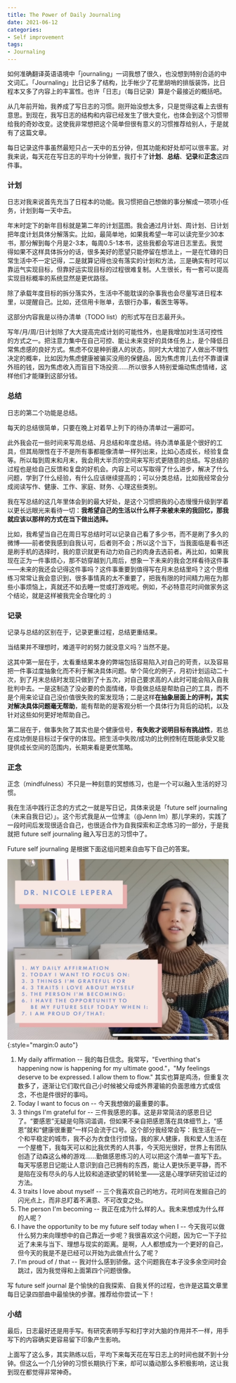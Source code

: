 ```yaml
---
title: The Power of Daily Journaling
date: 2021-06-12
categories: 
- Self improvement
tags: 
- Journaling
---
```




如何准确翻译英语语境中「journaling」一词我想了很久，也没想到特别合适的中文词汇。「Journaling」比日记多了结构，比手帐少了花里胡哨的排版装饰，比日程本又多了内容上的丰富性。也许「日志」（每日记录）算是个最接近的概括吧。

从几年前开始，我养成了写日志的习惯。刚开始没想太多，只是觉得这看上去很有意思。到现在，我写日志的结构和内容已经发生了很大变化，也体会到这个习惯带给我的奇妙改变。这使我非常想把这个简单但很有意义的习惯推荐给别人，于是就有了这篇文章。



每日记录这件事虽然最短只占一天中的五分钟，但其功能和好处却可以很丰富。对我来说，每天花在写日志的平均十分钟里，我打卡了**计划**、**总结**、**记录**和**正念**这四件事。



### 计划

日志对我来说首先充当了日程本的功能。我习惯把自己想做的事分解成一项项小任务，计划到每一天中去。

年末时定下的新年目标就是第二年的计划蓝图。我会通过月计划、周计划、日计划把年度计划具体分解落实。比如，最简单地，如果我希望一年可以读完至少30本书，那分解到每个月是2-3本，每周0.5-1本书，这些我都会写进日志里去。我觉得如果不这样具体拆分的话，很多美好的愿望只能停留在想法上，一是在忙碌的日常生活中不一定记得，二是就算记得也没有落实的计划和方法，三是确实有时可以靠运气实现目标，但靠好运实现目标的过程很难复制。人生很长，有一套可以提高实现目标概率的系统显然是更优路径。

除了承载年度目标的拆分落实外，生活中不能耽误的杂事我也会尽量写进日程本里，以提醒自己。比如，还信用卡账单，去银行办事，看医生等等。

这部分内容我是以待办清单（TODO list）的形式写在日志最开头。

写年/月/周/日计划除了大大提高完成计划的可能性外，也是我增加对生活可控性的方式之一。把注意力集中在自己可控、能让未来变好的具体任务上，是个降低日常焦虑感的良好方式。焦虑不仅是种折磨人的状态，同时大大增加了人做出不理性决定的概率，比如因为焦虑健康被骗买没用的保健品，因为焦虑育儿去付不靠谱课外班的钱，因为焦虑收入而盲目下场投资……所以很多人特别爱煽动焦虑情绪，这样他们才能赚到这部分钱。



### 总结

日志的第二个功能是总结。

每天的总结很简单，只要在晚上对着早上列下的待办清单过一遍即可。

此外我会花一些时间来写周总结、月总结和年度总结。待办清单虽是个很好的工具，但其局限性在于不是所有事都能像清单一样列出来，比如心态成长，经验复盘等。所以每到周末和月末，我会用大半页的空间来写形式更随意的总结。写总结的过程也是给自己反馈和复盘的好机会。内容上可以写取得了什么进步，解决了什么问题，学到了什么经验，有什么应该继续提高的；可以分类总结，比如我经常会分成阅读写作、健康、工作、家庭、财务、心理这些类别。

我在写总结的这几年里体会到的最大好处，是这个习惯把我的心态慢慢升级到学着以更长远眼光来看待一切：**我希望自己的生活以什么样子来被未来的我回忆，那我就应该以那样的方式在当下做出选择。**

比如，我希望当自己在周日写总结时可以记录自己看了多少书，而不是刷了多久的微博——前者使我感到自我认可，后者则不会；所以这个当下，当我面临是看书还是刷手机的选择时，我的意识就更有动力劝自己的肉身去选前者。再比如，如果我现在正为一件事烦心，那不妨穿越到几周后，想象一下未来的我会怎样看待这件事——未来的我还会记得这件事吗？这件事重要到值得写在月末总结里吗？这个思维练习常常让我会意识到，很多事情真的太不重要了，把我有限的时间精力用在为那些小事烦恼上，真就还不如去睡一觉或打游戏呢。例如，不必特意花时间做家务这个结论，就是这样被我完全合理化的 :)



### 记录

记录与总结的区别在于，记录更重过程，总结更重结果。

当结果并不理想时，难道平时的努力就没意义吗？当然不是。

这其中第一层在于，太看重结果本身的弊端包括容易陷入对自己的苛责，以及容易把一件事过度抽象化而不利于解决具体问题。举个简化的例子，月初计划运动二十次，到了月末总结时发现只做到了十五次，对自己要求高的人此时可能会陷入自我批判中去。一是这制造了没必要的负面情绪，毕竟做总结是帮助自己的工具，而不是个用来论证自己没价值很失败的案发现场；二是这样**在抽象层面上的评判，其实对解决具体问题毫无帮助**，能有帮助的是客观分析一个具体行为背后的动机，以及针对这些如何更好地帮助自己。

第二层在于，做事失败了其实也是个健康信号，**有失败才说明目标有挑战性**，若总在成功倒是目标过于保守的体现。把生活中失败/成功的比例控制在既能承受又能提供成长空间的范围内，长期来看是更优策略。



### 正念

正念（mindfulness）不只是一种刻意的冥想练习，也是一个可以融入生活的好习惯。

我在生活中践行正念的方式之一就是写日记，具体来说是「future self journaling（未来自我日记）」。这个形式我是从一位博主（@Jenn Im）那儿学来的，实践了一段时间后发现很适合自己，也很适合作为自我探索和正念练习的一部分，于是我就把 future self journaling 融入写日志的习惯中了。

Future self journaling 是根据下面这组问题来自由写下自己的答案。

![journaling](/assets/images/futureselfjournaling.jpg){:style="margin:0 auto"}

1. My daily affirmation -- 我的每日信念。我常写，"Everthing that's happening now is happening for my ultimate good."，"My feelings deserve to be expressed. I allow them to flow." 其实也算是鸡汤，但重复次数多了，逐渐让它们取代自己小时候被父母或外界灌输的负面思维方式或信念，不也是件很好的事吗。
2. Today I want to focus on -- 今天我想做的最重要的事。
3. 3 things I'm grateful for -- 三件我感恩的事。这是非常简洁的感恩日记了。“要感恩”无疑是句陈词滥调，但如果不亲自把感恩落在具体细节上，“感恩”就和“健康很重要”一样只会流于口号。这个部分我经常会写：我生活在一个和平稳定的城市，我不必为衣食住行烦恼，我的家人健康，我和爱人生活在一个屋檐下，我每天可以和比我优秀的人共事，今天阳光很好，世界上有团队创造了动森这么棒的游戏……勤做感恩练习的人可以把这个清单一直写下去。每天写感恩日记能让人意识到自己已拥有的东西，能让人更快乐更平静，而不是陷在没有尽头的与人比较和追逐欲望的转轮里——这是心理学研究验证过的方法。
4. 3 traits I love about myself -- 三个我喜欢自己的地方。花时间在发掘自己的闪光点上，而非总盯着不满意、不可改变之处。
5. The person I'm becoming -- 我正在成为什么样的人。我未来想成为什么样的人呢？
6. I have the opportunity to be my future self today when I -- 今天我可以做什么努力来向理想中的自己靠近一步呢？我很喜欢这个问题，因为它一下子拉近了未来与当下、理想与现实的距离。是啊，人人都想成为一个更好的自己，但今天的我是不是已经可以开始为此做点什么了呢？
7. I'm proud of / that -- 我对什么感到骄傲。这个问题我在本子没多余空间时会跳过，因为我觉得和上面第四个问题很像。



写 future self journal 是个愉快的自我探索、自我关怀的过程，也许是这篇文章里每日记录四部曲中最愉快的步骤。推荐给你尝试一下！



### 小结

最后，日志最好还是用手写。有研究表明手写和打字对大脑的作用并不一样，用手写下的内容确实更容易留下印象产生影响。

上面写了这么多，其实熟练以后，平均下来每天花在写日志上的时间也就不到十分钟。但这么一个几分钟的习惯长期执行下来，却可以撬动那么多积极影响，这让我到现在都觉得非常神奇。

